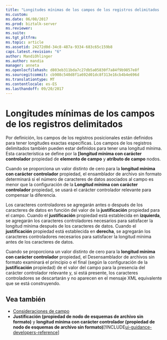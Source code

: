 ```yaml
---
title: "Longitudes mínimas de los campos de los registros delimitados | Documentos de Microsoft"
ms.custom: 
ms.date: 06/08/2017
ms.prod: biztalk-server
ms.reviewer: 
ms.suite: 
ms.tgt_pltfrm: 
ms.topic: article
ms.assetid: 24272d0d-34c8-487a-9334-683c65c159b8
caps.latest.revision: "6"
author: MandiOhlinger
ms.author: mandia
manager: anneta
ms.openlocfilehash: d803eb311bda7c27db5a05830f7a84f9b9857e8f
ms.sourcegitcommit: cb908c540d8f1a692d01dc8f313e16cb4b4e696d
ms.translationtype: MT
ms.contentlocale: es-ES
ms.lasthandoff: 09/20/2017
---
```

# <a name="minimum-field-lengths-within-delimited-records"></a>Longitudes mínimas de los campos de los registros delimitados
Por definición, los campos de los registros posicionales están definidos para tener longitudes exactas específicas. Los campos de los registros delimitados también pueden estar definidos para tener una longitud mínima. Esta característica se define por la **[longitud mínima con carácter controlador** propiedad de **elemento de campo** y **atributo de campo** nodos.  
  
 Cuando se proporciona un valor distinto de cero para la **longitud mínima con carácter controlador** propiedad, el ensamblador de archivo sin formato determinará si el número de caracteres de datos asociados al campo es menor que la configuración de la **Longitud mínima con carácter controlador** propiedad, se usará el carácter controlador relevante para compensar la diferencia.  
  
 Los caracteres controladores se agregarán antes o después de los caracteres de datos en función del valor de la **justificación** propiedad para el campo. Cuando el **justificación** propiedad está establecida en **izquierda**, se agregarán los caracteres controladores necesarios para satisfacer la longitud mínima después de los caracteres de datos. Cuando el **justificación** propiedad está establecida en **derecha**, se agregarán los caracteres controladores necesarios para satisfacer la longitud mínima antes de los caracteres de datos.  
  
 Cuando se proporciona un valor distinto de cero para la **longitud mínima con carácter controlador** propiedad, el Desensamblador de archivos sin formato examinará el principio o el final (según la configuración de la **justificación** propiedad) de el valor del campo para la presencia del carácter controlador relevante y, si está presente, los caracteres controladores se descartarán y no aparecen en el mensaje XML equivalente que se está construyendo.  
  
## <a name="see-also"></a>Vea también  
-  [Consideraciones de campo](../core/field-considerations.md)   
-  **Justificación (propiedad de nodo de esquemas de archivo sin formato)** y **longitud mínima con carácter controlador (propiedad de nodo de esquemas de archivo sin formato)**[!INCLUDE[ui-guidance-developers-reference](../includes/ui-guidance-developers-reference.md)]